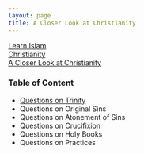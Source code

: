 ```yaml
---
layout: page
title: A Closer Look at Christianity
---
```

<div class="title-header">
    <div class="path parents">
        <a class="ptext" href="/index.html">Learn Islam</a>
    </div>
    <div class="path parents">
        <a class="ptext" href="/pages/christianity.html">Christianity</a>
    </div>
    <div class="path children">
        <a class="ctext" href="/pages/christianity/investigating-christianity.html">A Closer Look at Christianity</a>
    </div>
</div>
<h3>Table of Content</h3>
<ul>
    <li>
        <span><a href="/pages/christianity/questions-trinity.html">Questions on Trinity</a></span>
    </li>
    <li>
        <span>Questions on Original Sins</span>
    </li>
    <li>
        <span>Questions on Atonement of Sins</span>
    </li>
    <li>
        <span>Questions on Crucifixion</span>
    </li>
    <li>
        <span>Questions on Holy Books</span>
    </li>
    <li>
        <span>Questions on Practices</span>
    </li>
</ul>
